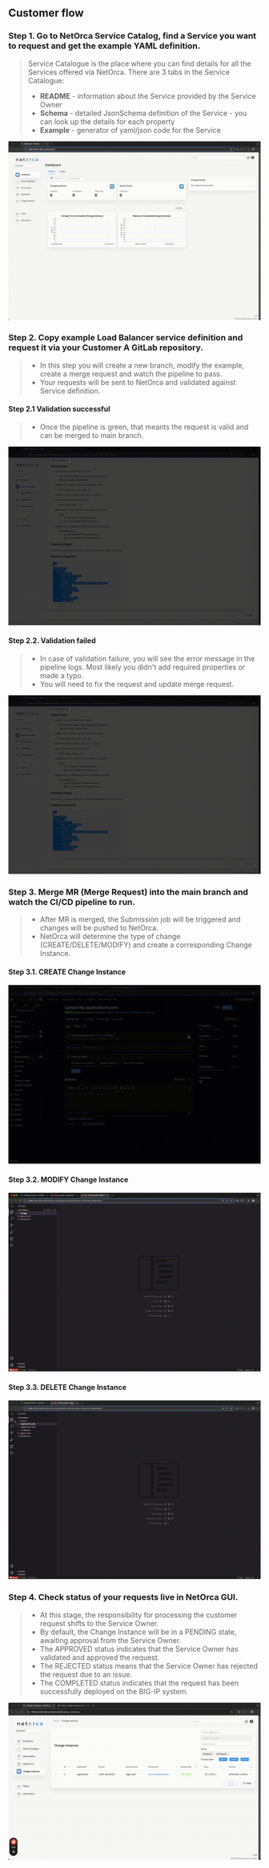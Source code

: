 ## Customer flow

### Step 1. Go to NetOrca Service Catalog, find a Service you want to request and get the example YAML definition.

> Service Catalogue is the place where you can find details for all the Services offered via NetOrca.
> There are 3 tabs in the Service Catalogue:
> - **README** - information about the Service provided by the Service Owner
> - **Schema** - detailed JsonSchema definition of the Service - you can look up the details for each property
> - **Example** - generator of yaml/json code for the Service

![step-1](../../images/level6_demo_customer_step1.gif)

### Step 2. Copy example Load Balancer service definition and request it via your Customer A GitLab repository.

> - In this step you will create a new branch, modify the example, create a merge request and watch the pipeline to pass.
> - Your requests will be sent to NetOrca and validated against Service definition.


#### Step 2.1 Validation successful

> - Once the pipeline is green, that meants the request is valid and can be merged to main branch.

![step-2](../../images/level6_demo_customer_step2.gif)

#### Step 2.2. Validation failed

> - In case of validation failure, you will see the error message in the pipeline logs. Most likely you didn't add required properties or made a typo.
> - You will need to fix the request and update merge request.


![step-2-1](../../images/level6_demo_customer_step2_1.gif)

### Step 3. Merge MR (Merge Request) into the main branch and watch the CI/CD pipeline to run.

> - After MR is merged, the Submission job will be triggered and changes will be pushed to NetOrca.
> - NetOrca will determine the type of change (CREATE/DELETE/MODIFY) and create a corresponding Change Instance.

#### Step 3.1. CREATE Change Instance
![step-3](../../images/level6_demo_customer_step3.gif)

#### Step 3.2. MODIFY Change Instance
![step-3-2](../../images/level6_demo_customer_step3_2.gif)

#### Step 3.3. DELETE Change Instance
![step-3-3](../../images/level6_demo_customer_step3_3.gif)

### Step 4. Check status of your requests live in NetOrca GUI.

> - At this stage, the responsibility for processing the customer request shifts to the Service Owner.
> - By default, the Change Instance will be in a PENDING state, awaiting approval from the Service Owner.
> - The APPROVED status indicates that the Service Owner has validated and approved the request.
> - The REJECTED status means that the Service Owner has rejected the request due to an issue.
> - The COMPLETED status indicates that the request has been successfully deployed on the BIG-IP system.

![step-4](../../images/level6_demo_customer_step4.gif)

